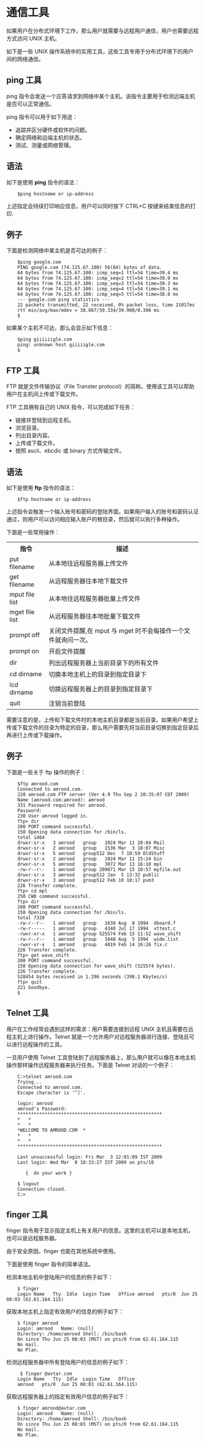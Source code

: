 # 通信工具

如果用户在分布式环境下工作，那么用户就需要与远程用户通信，用户也需要远程方式访问 UNIX 主机。   

如下是一些 UNIX 操作系统中的实用工具，这些工具专用于分布式环境下的用户间的网络通信。

## ping 工具

ping 指令会发送一个应答请求到网络中某个主机。该指令主要用于检测远端主机是否可以正常通信。  

ping 指令可以用于如下用途：   

- 追踪并区分硬件或软件的问题。
- 确定网络和远端主机的状态。
- 测试、测量或网络管理。   

## 语法

如下是使用 **ping** 指令的语法：   

```
    $ping hostname or ip-address
```

上述指定会持续打印响应信息。用户可以同时按下 CTRL+C 按键来结束信息的打印.

## 例子

下面是检测网络中某主机是否可达的例子：

```
    $ping google.com
    PING google.com (74.125.67.100) 56(84) bytes of data.
    64 bytes from 74.125.67.100: icmp_seq=1 ttl=54 time=39.4 ms
    64 bytes from 74.125.67.100: icmp_seq=2 ttl=54 time=39.9 ms
    64 bytes from 74.125.67.100: icmp_seq=3 ttl=54 time=39.3 ms
    64 bytes from 74.125.67.100: icmp_seq=4 ttl=54 time=39.1 ms
    64 bytes from 74.125.67.100: icmp_seq=5 ttl=54 time=38.8 ms
    --- google.com ping statistics ---
    22 packets transmitted, 22 received, 0% packet loss, time 21017ms
    rtt min/avg/max/mdev = 38.867/39.334/39.900/0.396 ms
    $  
```

如果某个主机不可达，那么会显示如下信息：   

```
    $ping giiiiiigle.com
    ping: unknown host giiiiigle.com
    $  
```

## FTP 工具

FTP 就是文件传输协议（File Transter protocol）的简称。使用该工具可以帮助用户在主机间上传或下载文件。

FTP 工具拥有自己的 UNIX 指令，可以完成如下任务：

- 链接并登陆到远程主机。
- 浏览目录。
- 列出目录内容。
- 上传或下载文件。
- 按照 ascii、ebcdic 或 binary 方式传输文件。

## 语法

如下是使用 **ftp** 指令的语法：

```
    $ftp hostname or ip-address
```

上述指令会触发一个输入账号和密码的登陆界面。如果用户输入的账号和密码认证通过，则用户可以访问相应输入账户的根目录，然后就可以执行多种操作。

下面是一些常用操作：

<table>
<tbody>
<tr>
<th>指令</th>
<th>描述</th>
</tr>
<tr>
<td>put filename</td> <td> 从本地往远程服务器上传文件</td> 
</tr>
<tr>
<td>get filename</td> <td>从远程服务器往本地下载文件</td> 
</tr>
<tr>
<td>mput file list</td> <td>从本地往远程服务器批量上传文件</td> 
</tr>
<tr>
<td>mget file list</td> <td>从远程服务器往本地批量下载文件</td> 
</tr>
<tr>
<td>prompt off</td> <td>关闭文件提醒,在 mput 与 mget 时不会每操作一个文件就询问一次。</td> 
</tr>
<tr>
<td>prompt on</td> <td>开启文件提醒</td> 
</tr>
<tr>
<td>dir</td> <td>列出远程服务器上当前目录下的所有文件</td> 
</tr>
<tr>
<td>cd dirname</td> <td>切换本地主机上的目录到指定目录下</td> 
</tr>
<tr>
<td>lcd dirname</td> <td>切换远程服务器上的目录到指定目录下</td> 
</tr>
<tr>
<td>quit</td> <td>注销当前登陆</td> 
</tr>
</tbody>
</table> 

需要注意的是，上传和下载文件时的本地主机目录都是当前目录。如果用户希望上传或下载文件的目录为特定的目录，那么用户需要先将当前目录切换到指定目录后再进行上传或下载操作。  

## 例子

下面是一些关于 ftp 操作的例子：

```
    $ftp amrood.com
    Connected to amrood.com.
    220 amrood.com FTP server (Ver 4.9 Thu Sep 2 20:35:07 CDT 2009)
    Name (amrood.com:amrood): amrood
    331 Password required for amrood.
    Password:
    230 User amrood logged in.
    ftp> dir
    200 PORT command successful.
    150 Opening data connection for /bin/ls.
    total 1464
    drwxr-sr-x   3 amrood   group   1024 Mar 11 20:04 Mail
    drwxr-sr-x   2 amrood   group   1536 Mar  3 18:07 Misc
    drwxr-sr-x   5 amrood   group512 Dec  7 10:59 OldStuff
    drwxr-sr-x   2 amrood   group   1024 Mar 11 15:24 bin
    drwxr-sr-x   5 amrood   group   3072 Mar 13 16:10 mpl
    -rw-r--r--   1 amrood   group 209671 Mar 15 10:57 myfile.out
    drwxr-sr-x   3 amrood   group512 Jan  5 13:32 public
    drwxr-sr-x   3 amrood   group512 Feb 10 10:17 pvm3
    226 Transfer complete.
    ftp> cd mpl
    250 CWD command successful.
    ftp> dir
    200 PORT command successful.
    150 Opening data connection for /bin/ls.
    total 7320
    -rw-r--r--   1 amrood   group   1630 Aug  8 1994  dboard.f
    -rw-r-----   1 amrood   group   4340 Jul 17 1994  vttest.c
    -rwxr-xr-x   1 amrood   group 525574 Feb 15 11:52 wave_shift
    -rw-r--r--   1 amrood   group   1648 Aug  5 1994  wide.list
    -rwxr-xr-x   1 amrood   group   4019 Feb 14 16:26 fix.c
    226 Transfer complete.
    ftp> get wave_shift
    200 PORT command successful.
    150 Opening data connection for wave_shift (525574 bytes).
    226 Transfer complete.
    528454 bytes received in 1.296 seconds (398.1 Kbytes/s)
    ftp> quit
    221 Goodbye.
    $
```

## Telnet 工具

用户在工作经常会遇到这样的需求：用户需要连接到远程 UNIX 主机且需要在远程主机上进行操作。Telnet 就是一个允许用户对远程服务器进行连接、登陆且可以进行远程操作的工具。

一旦用户使用 Telnet 工具登陆到了远程服务器上，那么用户就可以像在本地主机操作那样操作远程服务器来执行任务。下面是 Telnet 对话的一个例子：

```
    C:>telnet amrood.com
    Trying...
    Connected to amrood.com.
    Escape character is '^]'.
    
    login: amrood
    amrood's Password: 
    *****************************************************
    *   *
    *   *
    *WELCOME TO AMROOD.COM  *
    *   *
    *   *
    *****************************************************
    
    Last unsuccessful login: Fri Mar  3 12:01:09 IST 2009
    Last login: Wed Mar  8 18:33:27 IST 2009 on pts/10
    
       {  do your work }
    
    $ logout
    Connection closed.
    C:>    
```

## finger 工具

finger 指令用于显示指定主机上有关用户的信息。这里的主机可以是本地主机，也可以是远程服务器。   

由于安全原因，finger 也能在其他系统中使用。   

下面是使用 finger 指令的简单语法。

检测本地主机中登陆用户的信息的例子如下：

```
    $ finger
    Login Name   Tty  Idle  Login Time   Office amrood   pts/0  Jun 25 08:03 (62.61.164.115)   
```

获取本地主机上指定有效用户的信息的例子如下：

```
    $ finger amrood
    Login: amrood   Name: (null)
    Directory: /home/amrood Shell: /bin/bash
    On since Thu Jun 25 08:03 (MST) on pts/0 from 62.61.164.115
    No mail.
    No Plan.   
```

检测远程服务器中所有登陆用户的信息的例子如下：
    
```
     $ finger @avtar.com
    Login Name   Tty  Idle  Login Time   Office
    amrood   pts/0  Jun 25 08:03 (62.61.164.115)   
```

获取远程服务器上的指定有效用户信息的例子如下：   

```
    $ finger amrood@avtar.com
    Login: amrood   Name: (null)
    Directory: /home/amrood Shell: /bin/bash
    On since Thu Jun 25 08:03 (MST) on pts/0 from 62.61.164.115
    No mail.
    No Plan.
```
 
